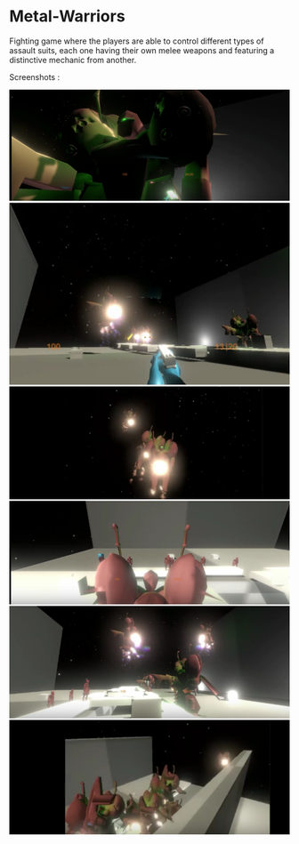 # Metal-Warriors
Fighting game where the players are able to control different types of assault suits, each one having their own melee weapons and featuring a distinctive mechanic from another.

Screenshots :

![Alt text](Metal_Warriors_Screenshot_Hydro.png?raw=true "pic")
![Alt text](Metal_Warriors_Screenshot_1.png?raw=true "pic")
![Alt text](Metal_Warriors_Screenshot_2.png?raw=true "pic")
![Alt text](Metal_Warriors_Screenshot_3.png?raw=true "pic")
![Alt text](Metal_Warriors_Screenshot_4.png?raw=true "pic")
![Alt text](Metal_Warriors_Screenshot_5.png?raw=true "pic")

